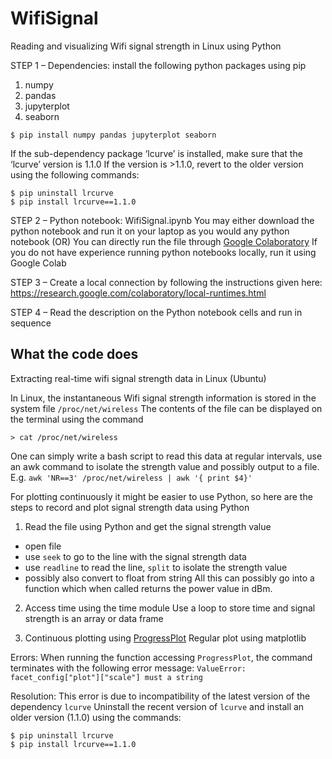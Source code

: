 # WifiSignal
Reading and visualizing Wifi signal strength in Linux using Python

STEP 1 – 
Dependencies: install the following python packages using pip
1) numpy
2) pandas
3) jupyterplot
4) seaborn
```
$ pip install numpy pandas jupyterplot seaborn
```

If the sub-dependency package ‘lcurve’ is installed, make sure that the ‘lcurve’ version is 1.1.0
If the version is >1.1.0, revert to the older version using the following commands:
```
$ pip uninstall lrcurve
$ pip install lrcurve==1.1.0
```

STEP 2 – 
Python notebook: WifiSignal.ipynb
You may either download the python notebook and run it on your laptop as you would any python notebook
(OR)
You can directly run the file through [Google Colaboratory](https://colab.research.google.com)
If you do not have experience running python notebooks locally, run it using Google Colab

STEP 3 – 
Create a local connection by following the instructions given here: https://research.google.com/colaboratory/local-runtimes.html

STEP 4 – 
Read the description on the Python notebook cells and run in sequence

## What the code does

Extracting real-time wifi signal strength data in Linux (Ubuntu)

In Linux, the instantaneous Wifi signal strength information is stored in the system file ```/proc/net/wireless```
The contents of the file can be displayed on the terminal using the command
```
> cat /proc/net/wireless
```
One can simply write a bash script to read this data at regular intervals, use an awk command to isolate the strength value and possibly output to a file.
E.g. ```awk 'NR==3' /proc/net/wireless | awk '{ print $4}'```

For plotting continuously it might be easier to use Python, so here are the steps to record and plot signal strength data using Python
1. Read the file using Python and get the signal strength value
- open file
- use `seek` to go to the line with the signal strength data
- use `readline` to read the line, `split` to isolate the strength value
- possibly also convert to float from string
All this can possibly go into a function which when called returns the power value in dBm.

2. Access time using the time module
Use a loop to store time and signal strength is an array or data frame

3. Continuous plotting using [ProgressPlot](https://pythonawesome.com/create-real-time-plots-in-jupyter-notebooks/)
Regular plot using matplotlib

Errors:
When running the function accessing `ProgressPlot`, the command terminates with the following error message:
```ValueError: facet_config["plot"]["scale"] must a string```

Resolution:
This error is due to incompatibility of the latest version of the dependency `lcurve`
Uninstall the recent version of `lcurve` and install an older version (1.1.0) using the commands:
```
$ pip uninstall lrcurve
$ pip install lrcurve==1.1.0
```
